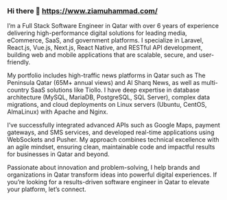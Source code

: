 ### Hi there 👋   https://www.ziamuhammad.com/

I’m a Full Stack Software Engineer in Qatar with over 6 years of experience delivering high-performance digital solutions for leading media, eCommerce, SaaS, and government platforms. I specialize in Laravel, React.js, Vue.js, Next.js, React Native, and RESTful API development, building web and mobile applications that are scalable, secure, and user-friendly.

My portfolio includes high-traffic news platforms in Qatar such as The Peninsula Qatar (65M+ annual views) and Al Sharq News, as well as multi-country SaaS solutions like Tiollo. I have deep expertise in database architecture (MySQL, MariaDB, PostgreSQL, SQL Server), complex data migrations, and cloud deployments on Linux servers (Ubuntu, CentOS, AlmaLinux) with Apache and Nginx.

I’ve successfully integrated advanced APIs such as Google Maps, payment gateways, and SMS services, and developed real-time applications using WebSockets and Pusher. My approach combines technical excellence with an agile mindset, ensuring clean, maintainable code and impactful results for businesses in Qatar and beyond.

Passionate about innovation and problem-solving, I help brands and organizations in Qatar transform ideas into powerful digital experiences. If you’re looking for a results-driven software engineer in Qatar to elevate your platform, let’s connect.

